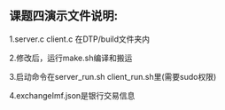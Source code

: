 ## 课题四演示文件说明:

1.server.c client.c 在DTP/build文件夹内

2.修改后，运行make.sh编译和搬运

3.启动命令在server_run.sh client_run.sh里(需要sudo权限)

4.exchangeImf.json是银行交易信息
